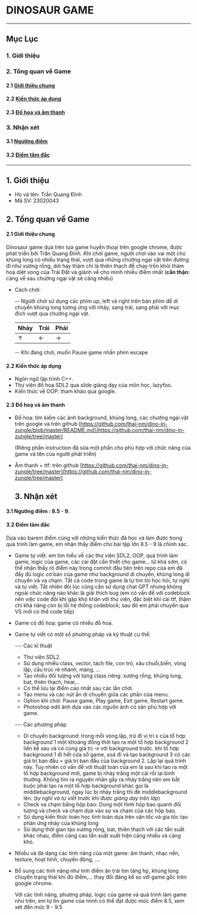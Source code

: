 # DINOSAUR GAME
-----
## Mục Lục

### 1. Giới thiệu

### 2. Tổng quan về Game

#### 2.1 [Giới thiệu chung](#intro) 
#### 2.2 [Kiến thức áp dụng](#kiến-thức)
#### 2.3 [Đồ hoạ và âm thanh](#sound)
### 3. Nhận xét

  #### 3.1 [Ngưỡng điểm](#ngưỡng-điểm)
  #### 3.2 [Điểm tâm đắc](#lý-do)

-----

## 1. Giới thiệu 
- Họ và tên: Trần Quang Đỉnh
- Mã SV: 23020043

## 2. Tổng quan về Game
#### 2.1 Giới thiệu chung <a name="intro"></a>
Dinosaur game dựa trên tựa game huyền thoại trên google chrome, được phát triển bởi Trần Quang Đỉnh. Khi chơi game, người chơi vào vai một chú khủng long có nhiều trạng thái, vượt qua những chướng ngại vật trên đường đi như xương rồng, dơi hay thậm chí là thiên thạch để chạy trốn khỏi thảm hoạ diệt vong của Trái Đất và giành về cho mình nhiều điểm nhất (**cẩn thận:** càng về sau chướng ngại vật sẽ càng nhiều)
- Cách chơi:
  
  -- Người chơi sử dụng các phím up, left và right trên bàn phím để di chuyển khủng long tương ứng với nhảy, sang trái, sang phải với mục đích vượt qua chướng ngại vật.

  | Nhảy | Trái | Phải |
  |------|------|------|
  |   ↑  |  ←   |  →   |

   -- Khi đang chơi, muốn Pause game nhấn phím escape
#### 2.2 Kiến thức áp dụng <a name="kiến-thức"></a>
- Ngôn ngữ lập trình C++.
- Thư viện đồ hoạ SDL2 qua slide giảng dạy của môn học, lazyfoo.
- Kiến thức về OOP: tham khảo qua google.
#### 2.3 Đồ hoạ và âm thanh <a name="sound"></a>
- Đồ hoạ: tìm kiếm các ảnh background, khủng long, các chướng ngại vật trên google và trên github [https://github.com/thai-nm/dino-in-zungle/blob/master/README.md](https://github.com/thai-nm/dino-in-zungle/tree/master)

  (Riêng phần instruction đã sửa một phần cho phù hợp với chức năng của game và tên của người phát triển) 
- Âm thanh + ttf: trên github [https://github.com/thai-nm/dino-in-zungle/tree/master](https://github.com/thai-nm/dino-in-zungle/tree/master)

  ## 3. Nhận xét
#### 3.1 Ngưỡng điểm<a name="ngưỡng-điểm"></a>  **: 8.5 - 9**. 
#### 3.2 Điểm tâm đắc<a name="lý-do"></a>
Dựa vào barem điểm cùng với những kiến thức đã học và làm được trong quá trình làm game, em nhận thấy điểm cho bài tập lớn 8.5 - 9 là chính xác.
-  Game tự viết: em tìm hiểu về các thư viện SDL2, OOP, quá trình làm game, logic của game, các cài đặt cần thiết cho game... từ khá sớm, có thể nhận thấy rõ điểm này trong commit đầu tiên trên repo của em đã đầy đủ logic cơ bản của game như background di chuyển, khủng long di chuyển và va chạm. Tất cả code trong game là tự tìm tòi học hỏi, tự nghĩ và tự viết. Tất nhiên đôi lúc cũng cần sử dụng chat GPT nhưng không ngoài chức năng nào khác là giải thích bug (em có vấn đề với codeblock nên việc code đôi khi gặp khó khăn với thư viện, đặc biệt khi cài ttf, thậm chí khả năng còn bị lỗi hệ thống codeblock; sau đó em phải chuyển qua VS mới có thể code tiếp)
-  Game có đồ hoạ: game có nhiều đồ hoạ.
- Game tự viết có một số phương pháp và kỹ thuật cụ thể:

   --- Các kĩ thuật
  - Thư viện SDL2.
  - Sử dụng nhiều class, vector, tách file, con trỏ, xâu chuỗi,biến, vòng lặp, cấu trúc rẽ nhánh, mảng, ...
  - Tạo nhiều đối tượng với từng class riêng: xương rồng, khủng long, bat, thiên thạch, hear,..
  - Có thể lưu lại điểm cao nhất sau các lần chơi.
  - Tạo menu và các nút ấn di chuyển giữa các phần của menu.
  - Option khi chơi: Pause game, Play game, Exit game, Restart game.
  - Photoshop edit ảnh dựa vào các nguồn ảnh có sãn phù hợp với game.
    
  --- Các phương pháp
  - Di chuyển background: trong mỗi vòng lặp, trừ đi vị trí x của tổ hợp background 1 một khoảng đồng thời tạo ra một tổ hợp background 2 liền kề sau và có cùng giá trị -x với background trước. khi tổ hợp background 1 đi hết cửa sổ game, xoá đi và tạo background 3 có các giá trị ban đầu = giá trị ban đầu của background 2. Lặp lại quá trình này. Tuy nhiên có vấn đề với thuật toán của em là sau khi tạo ra một tổ hợp background mới, game bị nháy trắng một cái rồi lại bình thường. Không tìm ra nguyên nhân gây ra nháy trắng nên em bắt buộc phải tạo ra một tổ hợp background khác gọi là middlebackground, ngay lúc bị nháy trắng thì đè middlebackground lên. (*tự nghĩ và tự viết trước khi được giảng dạy trên lớp*)
  - Check va chạm bằng hộp bao: Dùng một hình hộp bao quanh đối tượng và check va chạm dựa vào sự va chạm của các hộp bao.
  - Sử dụng kiến thức toán học tính toán dựa trên vận tốc và gia tốc tạo phản ứng nhảy của khủng long
  - Sử dụng thời gian tạo xương rồng, bat, thiên thạch với các tần suất khác nhau, điểm càng cao tần suất xuất hiện càng nhiều và càng khó.
- Nhiều và đa dạng các tính năng của một game: âm thanh, nhạc nền, texture, hoạt hình, chuyển động, ....
- Bổ sung các tính năng như tính điểm ăn trái tim tăng hp, khủng long chuyển trạng thái khi đủ điểm,... thay đổi đáng kể so với game gốc trên google chrome.

  Với các tính năng, phương pháp, logic của game và quá trình làm game như trên, em tự tin game của mình có thể đạt được mức điểm 8.5, xem xét đến mức 9 - 9.5
  


